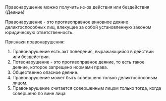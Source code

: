 Правонарушение можно получить из-за действия или бездействия (Деяние)

Правонарушение - это противоправное виновное деяние деликтоспособных лиц, влекущее за собой установленную законом юридическую ответственность.

Признаки правонарушения:
1. Правонарушение есть акт поведения, выражающийся в действии или бездействии. 
2. Потвонарушение - это противоправное деяние, то есть такое деяние, которое запрещено нормами права.
3. Общественно опасное деяние.
4. Правонарушение может быть совершено только деликтоспосоным лицом.
5. Правонарушение считается совершенным лицом только тогда, когда совершено по вине лица